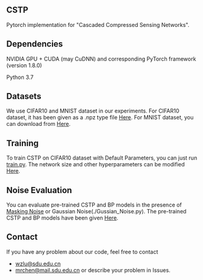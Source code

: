 ## CSTP
Pytorch implementation for "Cascaded Compressed Sensing Networks".

## Dependencies
NVIDIA GPU + CUDA (may CuDNN) and corresponding PyTorch framework (version 1.8.0)

Python 3.7

## Datasets
We use CIFAR10 and MNIST dataset in our experiments. For CIFAR10 dataset, it has been given as a .npz type file [Here](./data/). For MNIST dataset, you can download from
[Here](http://yann.lecun.com/exdb/mnist/).

## Training
To train CSTP on CIFAR10 dataset with Default Parameters, you can just run [train.py](./train.py). The network size and other hyperparameters can be modified [Here](./train.py#L128).

## Noise Evaluation
You can evaluate pre-trained CSTP and BP models in the presence of [Masking Noise](./Masking_Noise.py) or Gaussian Noise(./Gussian_Noise.py). The pre-trained CSTP and BP models have been given [Here](./model/).

## Contact
If you have any problem about our code, feel free to contact
- wzlu@sdu.edu.cn
- mrchen@mail.sdu.edu.cn
or describe your problem in Issues.
